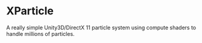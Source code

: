 # XParticle
A really simple Unity3D/DirectX 11 particle system using compute shaders to handle millions of particles.
